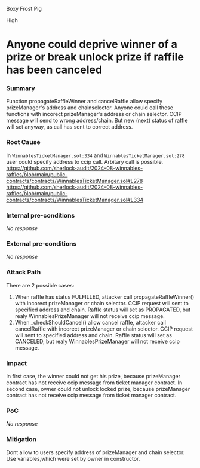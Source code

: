 Boxy Frost Pig

High

# Anyone could deprive winner of a prize or break unlock prize if raffile has been canceled

### Summary

Function propagateRaffleWinner and cancelRaffle allow specify prizeManager's address and chainselector. Anyone could call these functions with incorect prizeManager's address or chain selector. CCIP message will send to wrong address/chain. But new (next) status of raffle will set anyway, as call has sent to correct address. 

### Root Cause

In `WinnablesTicketManager.sol:334` and `WinnablesTicketManager.sol:278` user could specify address to ccip call. Arbitary call is possible.  https://github.com/sherlock-audit/2024-08-winnables-raffles/blob/main/public-contracts/contracts/WinnablesTicketManager.sol#L278  https://github.com/sherlock-audit/2024-08-winnables-raffles/blob/main/public-contracts/contracts/WinnablesTicketManager.sol#L334

### Internal pre-conditions

_No response_

### External pre-conditions

_No response_

### Attack Path

There are 2 possible cases:
1. When raffle has status FULFILLED, attacker call propagateRaffleWinner() with incorect prizeManager or chain selector. CCIP request will sent to specified address and chain. Raffle status will set as PROPAGATED, but realy WinnablesPrizeManager will not receive ccip message. 
2. When _checkShouldCancel() allow cancel raffle, attacker call cancelRaffle with incorect prizeManager or chain selector. CCIP request will sent to specified address and chain. Raffle status will set as CANCELED, but realy WinnablesPrizeManager will not receive ccip message. 

### Impact

In first case, the winner could not get his prize, because prizeManager contract has not receive ccip message from ticket manager contract.
In second case, owner could not unlock locked prize, because prizeManager contract has not receive ccip message from ticket manager contract.

### PoC

_No response_

### Mitigation

Dont allow to users specify address of prizeManager and chain selector. Use variables,which were set by owner in constructor.